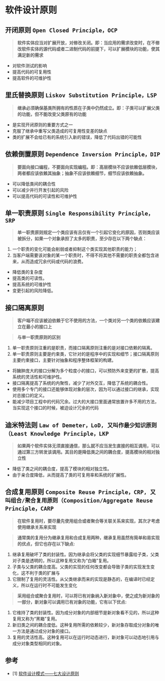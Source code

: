 # 软件设计原则

## 开闭原则 `Open Closed Principle，OCP`

> **软件实体应当对扩展开放，对修改关闭。即：当应用的需求改变时，在不修改软件实体的源代码或者二进制代码的前提下，可以扩展模块的功能，使其满足新的需求**

- 对软件测试的影响
- 提高代码的可复用性
- 提高软件的可维护性

## 里氏替换原则 `Liskov Substitution Principle，LSP`

> **继承必须确保基类所拥有的性质在子类中仍然成立。即：子类可以扩展父类的功能，但不能改变父类原有的功能**

- 是实现开闭原则的重要方式之一
- 克服了继承中重写父类造成的可复用性变差的缺点
- 类的扩展不会给已有的系统引入新的错误，降低了代码出错的可能性

## 依赖倒置原则 `Dependence Inversion Principle，DIP`

> **要面向接口编程，不要面向实现编程。即：高层模块不应该依赖低层模块，两者都应该依赖其抽象；抽象不应该依赖细节，细节应该依赖抽象。**

- 可以降低类间的耦合性
- 可以减少并行开发引起的风险
- 可以提高代码的可读性和可维护性

## 单一职责原则 `Single Responsibility Principle，SRP`

> **单一职责原则规定一个类应该有且仅有一个引起它变化的原因，否则类应该被拆分，如果一个对象承担了太多的职责，至少存在以下两个缺点：**

1. 一个职责的变化可能会削弱或者抑制这个类实现其他职责的能力；
2. 当客户端需要该对象的某一个职责时，不得不将其他不需要的职责全都包含进来，从而造成冗余代码或代码的浪费。

- 降低类的复杂度
- 提高类的可读性。
- 提高系统的可维护性
- 变更引起的风险降低。

## 接口隔离原则

> **客户端不应该被迫依赖于它不使用的方法，一个类对另一个类的依赖应该建立在最小的接口上**

> **与单一职责原则的区别**

1. 单一职责原则注重的是职责，而接口隔离原则注重的是对接口依赖的隔离。
2. 单一职责原则主要是约束类，它针对的是程序中的实现和细节；接口隔离原则主要约束接口，主要针对抽象和程序整体框架的构建。

- 将臃肿庞大的接口分解为多个粒度小的接口，可以预防外来变更的扩散，提高系统的灵活性和可维护性。
- 接口隔离提高了系统的内聚性，减少了对外交互，降低了系统的耦合性。
- 使用多个专门的接口还能够体现对象的层次，因为可以通过接口的继承，实现对总接口的定义。
- 能减少项目工程中的代码冗余。过大的大接口里面通常放置许多不用的方法，当实现这个接口的时候，被迫设计冗余的代码

## 迪米特法则 `Law of Demeter，LoD, 又叫作最少知识原则（Least Knowledge Principle，LKP`

> **如果两个软件实体无须直接通信，那么就不应当发生直接的相互调用，可以通过第三方转发该调用。其目的是降低类之间的耦合度，提高模块的相对独立性**

- 降低了类之间的耦合度，提高了模块的相对独立性。
- 由于亲合度降低，从而提高了类的可复用率和系统的扩展性。

## 合成复用原则 `Composite Reuse Principle，CRP, 又叫组合/聚合复用原则（Composition/Aggregate Reuse Principle，CARP`

> **在软件复用时，要尽量先使用组合或者聚合等关联关系来实现，其次才考虑使用继承关系来实现**

> **通常类的复用分为继承复用和合成复用两种，继承复用虽然有简单和易实现的优点，但它也存在以下缺点:**

1. 继承复用破坏了类的封装性。因为继承会将父类的实现细节暴露给子类，父类对子类是透明的，所以这种复用又称为“白箱”复用。
2. 子类与父类的耦合度高。父类的实现的任何改变都会导致子类的实现发生变化，这不利于类的扩展与
3. 它限制了复用的灵活性。从父类继承而来的实现是静态的，在编译时已经定义，所以在运行时不可能发生变化

> **采用组合或聚合复用时，可以将已有对象纳入新对象中，使之成为新对象的一部分，新对象可以调用已有对象的功能，它有以下优点:**

1. 它维持了类的封装性。因为成分对象的内部细节是新对象看不见的，所以这种复用又称为“黑箱”复用。
2. 新旧类之间的耦合度低。这种复用所需的依赖较少，新对象存取成分对象的唯一方法是通过成分对象的接口。
3. 复用的灵活性高。这种复用可以在运行时动态进行，新对象可以动态地引用与成分对象类型相同的对象。

## 参考

- [1] [软件设计模式——七大设计原则](https://hjk.life/posts/design-patterns-principles/)
